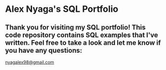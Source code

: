# Alex Nyaga's SQL Portfolio

## Thank you for visiting my SQL portfolio! This code repository contains SQL examples that I've written. Feel free to take a look and let me know if you have any questions:
nyagalex98@gmail.com
